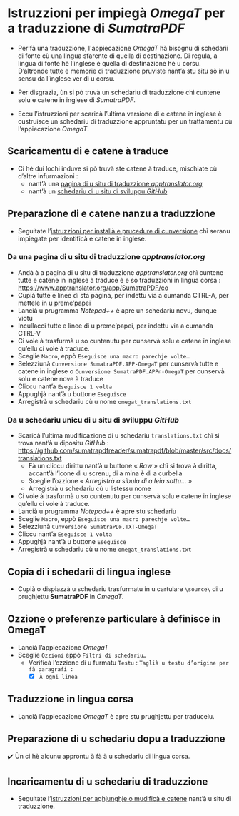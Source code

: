 # Istruzzioni per impiegà _OmegaT_ per a traduzzione di _SumatraPDF_

- Per fà una traduzzione, l'appiecazione _OmegaT_ hà bisognu di schedarii di fonte cù una lingua sfarente di quella di destinazione. Di regula, a lingua di fonte hè l’inglese è quella di destinazione hè u corsu. D’altronde tutte e memorie di traduzzione pruviste nant’à stu situ sò in u sensu da l’inglese ver di u corsu.

- Per disgrazia, ùn si pò truvà un schedariu di traduzzione chì cuntene solu e catene in inglese di _SumatraPDF_.
  
- Eccu l’istruzzioni per scaricà l’ultima versione di e catene in inglese è custruisce un schedariu di traduzzione appruntatu per un trattamentu cù l’appiecazione _OmegaT_.

## Scaricamentu di e catene à traduce

- Ci hè dui lochi induve si pò truvà ste catene à traduce, mischiate cù d’altre infurmazioni :
  - nant’à una [pagina di u situ di traduzzione _apptranslator.org_](https://www.apptranslator.org/app/SumatraPDF/co)
  - nant’à un [schedariu di u situ di sviluppu _GitHub_](https://github.com/sumatrapdfreader/sumatrapdf/blob/master/src/docs/translations.txt)

## Preparazione di e catene nanzu a traduzzione

- Seguitate l’[istruzzioni per installà e prucedure di cunversione](Cunversione.md) chì seranu impiegate per identificà e catene in inglese.

### Da una pagina di u situ di traduzzione _apptranslator.org_

- Andà à a pagina di u situ di traduzzione _apptranslator.org_ chì cuntene tutte e catene in inglese à traduce è e so traduzzioni in lingua corsa :  
  https://www.apptranslator.org/app/SumatraPDF/co
- Cupià tutte e linee di sta pagina, per indettu via a cumanda CTRL-A, per mettele in u preme’papei
- Lancià u prugramma _Notepad++_ è apre un schedariu novu, dunque viotu
- Incullacci tutte e linee di u preme’papei, per indettu via a cumanda CTRL-V
- Ci vole à trasfurmà u so cuntenutu per cunservà solu e catene in inglese qu’ellu ci vole à traduce.
- Sceglie `Macro`, eppò `Eseguisce una macro parechje volte…`
- Selezziunà `Cunversione SumatraPDF.APP-OmegaT` per cunservà tutte e catene in inglese o `Cunversione SumatraPDF.APPn-OmegaT` per cunservà solu e catene nove à traduce
- Cliccu nant’à `Eseguisce 1 volta`
- Appughjà nant’à u buttone `Eseguisce`
- Arregistrà u schedariu cù u nome `omegat_translations.txt`

### Da u schedariu unicu di u situ di sviluppu _GitHub_

- Scaricà l’ultima mudificazione di u schedariu `translations.txt` chì si trova nant’à u dipositu _GitHub_ :  
https://github.com/sumatrapdfreader/sumatrapdf/blob/master/src/docs/translations.txt
  - Fà un cliccu dirittu nant’à u buttone « _Raw_ » chì si trova à diritta, accant’à l’icone di u screnu, di a mina è di a curbella
  - Sceglie l’ozzione « _Arregistrà a sibula di a leia sottu…_ »
  - Arregistrà u schedariu cù u listessu nome
- Ci vole à trasfurmà u so cuntenutu per cunservà solu e catene in inglese qu’ellu ci vole à traduce.
- Lancià u prugramma _Notepad++_ è apre stu schedariu
- Sceglie `Macro`, eppò `Eseguisce una macro parechje volte…`
- Selezziunà `Cunversione SumatraPDF.TXT-OmegaT`
- Cliccu nant’à `Eseguisce 1 volta`
- Appughjà nant’à u buttone `Eseguisce`
- Arregistrà u schedariu cù u nome `omegat_translations.txt`

## Copia di i schedarii di lingua inglese

- Cupià o dispiazzà u schedariu trasfurmatu in u cartulare `\source\` di u prughjettu __SumatraPDF__ in _OmegaT_.

## Ozzione o preferenze particulare à definisce in OmegaT

- Lancià l’appiecazione _OmegaT_
- Sceglie `Ozzioni` eppò `Filtri di schedariu…`
  - Verificà l’ozzione di u furmatu `Testu` : 
          `Taglià u testu d’origine per fà paragrafi :`  
    - [x] `À ogni linea`

## Traduzzione in lingua corsa

- Lancià l’appiecazione _OmegaT_ è apre stu prughjettu per traducelu.

## Preparazione di u schedariu dopu a traduzzione

✔️ Ùn ci hè alcunu approntu à fà à u schedariu di lingua corsa.

## Incaricamentu di u schedariu di traduzzione

- Seguitate l’[istruzzioni per aghjunghje o mudificà e catene](Traduzzione.md#istruzzioni-per-pigli%C3%A0-in-contu-e-nove-catene-tradutte) nant’à u situ di traduzzione.
